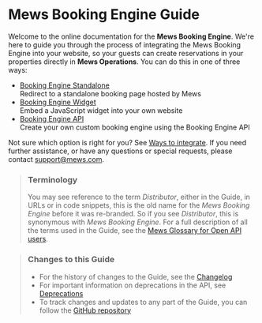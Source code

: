 # Mews Booking Engine Guide

Welcome to the online documentation for the __Mews Booking Engine__. We're here to guide you through the process of integrating the Mews Booking Engine into your website, so your guests can create reservations in your properties directly in __Mews Operations__.
You can do this in one of three ways:

* [Booking Engine Standalone](booking-engine-standalone/README.md)<br>Redirect to a standalone booking page hosted by Mews
* [Booking Engine Widget](booking-engine-widget/README.md)<br>Embed a JavaScript widget into your own website
* [Booking Engine API](booking-engine-api/README.md)<br>Create your own custom booking engine using the Booking Engine API

Not sure which option is right for you? See [Ways to integrate](FAQ/ways-to-integrate.md).
If you need further assistance, or have any questions or special requests, please contact [support@mews.com](mailto:support@mews.com).

> ### Terminology
> You may see reference to the term *Distributor*, either in the Guide, in URLs or in code snippets, this is the old name for the *Mews Booking Engine* before it was re-branded.
> So if you see *Distributor*, this is synonymous with *Mews Booking Engine*.
> For a full description of all the terms used in the Guide, see the [Mews Glossary for Open API users](https://help.mews.com/s/article/Mews-Glossary-for-Open-API-users?language=en_US).

> ### Changes to this Guide
> * For the history of changes to the Guide, see the [Changelog](changelog/README.md)
> * For important information on deprecations in the API, see [Deprecations](booking-engine-api/deprecations/README.md)
> * To track changes and updates to any part of the Guide, you can follow the [GitHub repository](https://github.com/MewsSystems/gitbook-booking-engine/tree/master)
